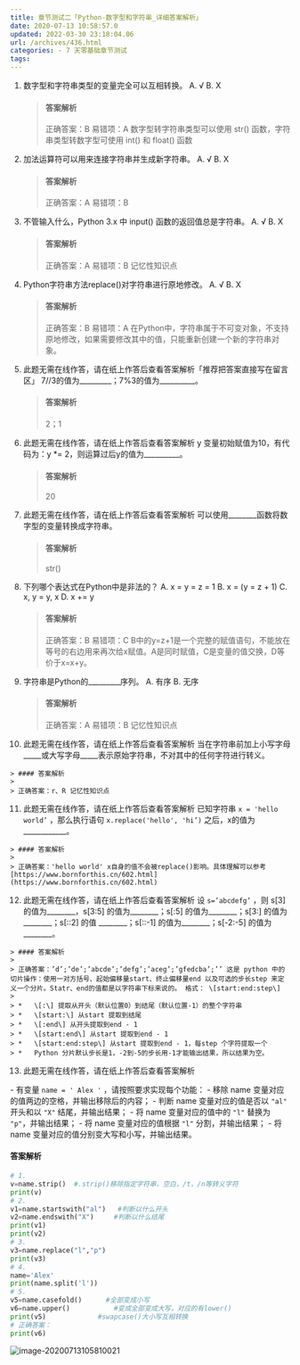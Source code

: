 ```yaml
---
title: 章节测试二「Python-数字型和字符串_详细答案解析」
date: 2020-07-13 10:58:57.0
updated: 2022-03-30 23:18:04.06
url: /archives/436.html
categories: - 7 天零基础章节测试
tags: 
---
```




1.  数字型和字符串类型的变量完全可以互相转换。 A. √ B. X
    
    > #### 答案解析
    > 
    > 正确答案：B 易错项：A 数字型转字符串类型可以使用 str() 函数，字符串类型转数字型可使用 int() 和 float() 函数
    
2.  加法运算符可以用来连接字符串并生成新字符串。 A. √ B. X
    
    > #### 答案解析
    > 
    > 正确答案：A 易错项：B
    
3.  不管输入什么，Python 3.x 中 input() 函数的返回值总是字符串。 A. √ B. X
    
    > #### 答案解析
    > 
    > 正确答案：A 易错项：B 记忆性知识点
    
4.  Python字符串方法replace()对字符串进行原地修改。 A. √ B. X
    
    > #### 答案解析
    > 
    > 正确答案：B 易错项：A 在Python中，字符串属于不可变对象，不支持原地修改，如果需要修改其中的值，只能重新创建一个新的字符串对象。
    
5.  此题无需在线作答，请在纸上作答后查看答案解析「推荐把答案直接写在留言区」 7//3的值为\_\_\_\_\_\_\_\_\_；7%3的值为\_\_\_\_\_\_\_\_\_\_。
    
    > #### 答案解析
    > 
    > 2；1
    
6.  此题无需在线作答，请在纸上作答后查看答案解析 y 变量初始赋值为10，有代码为：y \*= 2，则运算过后y的值为\_\_\_\_\_\_\_\_\_\_。
    
    > #### 答案解析
    > 
    > 20
    
7.  此题无需在线作答，请在纸上作答后查看答案解析 可以使用\_\_\_\_\_\_\_\_函数将数字型的变量转换成字符串。
    
    > #### 答案解析
    > 
    > str()
    
8.  下列哪个表达式在Python中是非法的？ A. x = y = z = 1 B. x = (y = z + 1) C. x, y = y, x D. x += y
    
    > #### 答案解析
    > 
    > 正确答案：B 易错项：C B中的y=z+1是一个完整的赋值语句，不能放在等号的右边用来再次给x赋值。A是同时赋值，C是变量的值交换，D等价于x=x+y。
    
9.  字符串是Python的\_\_\_\_\_\_\_\_\_序列。 A. 有序 B. 无序
    
    > #### 答案解析
    > 
    > 正确答案：A 易错项：B 记忆性知识点
    
10.  此题无需在线作答，请在纸上作答后查看答案解析 当在字符串前加上小写字母\_\_\_\_\_或大写字母\_\_\_\_\_表示原始字符串，不对其中的任何字符进行转义。
    
    > #### 答案解析
    > 
    > 正确答案：r、R 记忆性知识点
    
11.  此题无需在线作答，请在纸上作答后查看答案解析 已知字符串 `x = 'hello world’` ，那么执行语句 `x.replace('hello', 'hi’)` 之后，x的值为\_\_\_\_\_\_\_\_\_\_\_\_。
    
    > #### 答案解析
    > 
    > 正确答案：'hello world' x自身的值不会被replace()影响。具体理解可以参考 [https://www.bornforthis.cn/602.html](https://www.bornforthis.cn/602.html)
    
12.  此题无需在线作答，请在纸上作答后查看答案解析 设 `s=’abcdefg’` ，则 s\[3\] 的值为\_\_\_\_\_\_\_\_，s\[3:5\] 的值为\_\_\_\_\_\_\_\_；s\[:5\] 的值为\_\_\_\_\_\_\_\_；s\[3:\] 的值为\_\_\_\_\_\_\_\_；s\[::2\] 的值 \_\_\_\_\_\_\_\_；s\[::-1\] 的值为\_\_\_\_\_\_\_\_；s\[-2:-5\] 的值为\_\_\_\_\_\_\_\_。
    
    > #### 答案解析
    > 
    > 正确答案：’d’;’de’;’abcde’;’defg’;’aceg’;’gfedcba’;’’ 这是 python 中的切片操作：使用一对方括号、起始偏移量start、终止偏移量end 以及可选的步长step 来定义一个分片。Statr、end的值都是以字符串下标来说的。 格式： \[start:end:step\]
    > 
    > *   \[:\] 提取从开头（默认位置0）到结尾（默认位置-1）的整个字符串
    > *   \[start:\] 从start 提取到结尾
    > *   \[:end\] 从开头提取到end - 1
    > *   \[start:end\] 从start 提取到end - 1
    > *   \[start:end:step\] 从start 提取到end - 1，每step 个字符提取一个
    > *   Python 分片默认步长是1，-2到-5的步长用-1才能输出结果，所以结果为空。
    
13.  此题无需在线作答，请在纸上作答后查看答案解析
    

\- 有变量 `name = ' Alex '` ，请按照要求实现每个功能： - 移除 name 变量对应的值两边的空格，并输出移除后的内容； - 判断 name 变量对应的值是否以 `"al"` 开头和以 `"X"` 结尾，并输出结果； - 将 name 变量对应的值中的 `"l"` 替换为 `"p"`，并输出结果； - 将 name 变量对应的值根据 `"l"` 分割，并输出结果； - 将 name 变量对应的值分别变大写和小写，并输出结果。

#### 答案解析

```python
# 1.
v=name.strip()  #.strip()移除指定字符串，空白，/t，/n等转义字符
print(v)
# 2.
v1=name.startswith("al")   #判断以什么开头
v2=name.endswith("X")     #判断以什么结尾
print(v1)
print(v2)
# 3.
v3=name.replace("l","p")   
print(v3)
# 4.
name='Alex'
print(name.split('l'))
# 5.
v5=name.casefold()      #全部变成小写
v6=name.upper()           #变成全部变成大写，对应的有lower()
print(v5)             #swapcase()大小写互相转换
# 正确答案：
print(v6)
```

![image-20200713105810021](https://images-aiyc-1301641396.cos.ap-guangzhou.myqcloud.com/20200713105817.png)